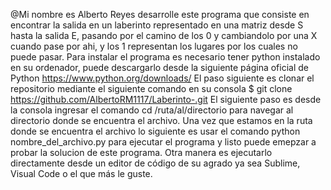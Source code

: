 @Mi nombre es Alberto Reyes desarrolle este programa que consiste en encontrar la salida en un laberinto representado en una matriz desde S hasta la salida E,
pasando por el camino de los 0 y cambiandolo por una X cuando pase por ahi, y los 1 representan los lugares por los cuales no puede pasar.
Para instalar el programa es necesario tener python instalado en su ordenador, puede descargarlo desde la siguiente página oficial de Python https://www.python.org/downloads/
El paso siguiente es clonar el repositorio mediante el siguiente comando en su consola $ git clone https://github.com/AlbertoRM1117/Laberinto-.git 
El siguiente paso es desde la consola ingresar el comando cd /ruta/al/directorio para navegar al directorio donde se encuentra el archivo.
Una vez que estamos en la ruta donde se encuentra el archivo lo siguiente es usar el comando python nombre_del_archivo.py para ejecutar el programa y listo puede emepzar
a probar la solucion de este programa.
Otra manera es ejecutarlo directamente desde un editor de código de su agrado ya sea Sublime, Visual Code o el que más le guste.
